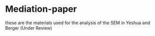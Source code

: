 # Mediation-paper
these are the materials used for the analysis of the SEM in Yeshua and Berger (Under Review)
